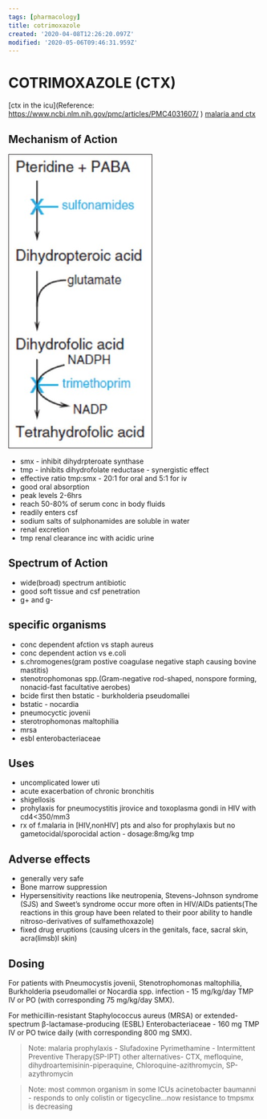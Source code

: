 ```yaml
---
tags: [pharmacology]
title: cotrimoxazole
created: '2020-04-08T12:26:20.097Z'
modified: '2020-05-06T09:46:31.959Z'
---
```


# COTRIMOXAZOLE (CTX)

[ctx in the icu](Reference: https://www.ncbi.nlm.nih.gov/pmc/articles/PMC4031607/ )
[malaria and ctx](https://www.ncbi.nlm.nih.gov/pmc/articles/PMC3579948/)

## Mechanism of Action
![MOA](./tmpsmx.jpg)
* smx - inhibit dihydrpteroate synthase
* tmp - inhibits dihydrofolate reductase - synergistic effect 
* effective ratio tmp:smx - 20:1 for oral and 5:1 for iv
* good oral absorption
* peak levels 2-6hrs 
* reach 50-80% of serum conc in body fluids
* readily enters csf
* sodium salts of sulphonamides are soluble in water 
* renal excretion
* tmp renal clearance inc with acidic urine

## Spectrum of Action
* wide(broad) spectrum antibiotic
* good soft tissue and csf penetration
* g+ and g-

## specific organisms 
* conc dependent afction vs staph aureus
* conc dependent action vs e.coli
* s.chromogenes(gram postive coagulase negative staph causing bovine mastitis)
* stenotrophomonas spp.(Gram-negative rod-shaped, nonspore forming, nonacid-fast facultative aerobes)
* bcide first then bstatic - burkholderia pseudomallei
* bstatic - nocardia
* pneumocyctic jovenii
* sterotrophomonas maltophilia
* mrsa
* esbl enterobacteriaceae

## Uses
* uncomplicated lower uti
* acute exacerbation of chronic bronchitis 
* shigellosis
* prohylaxis for pneumocystitis jirovice and toxoplasma gondi in HIV with cd4<350/mm3
* rx of f.malaria in [HIV,nonHIV]  pts and also for prophylaxis but no gametocidal/sporocidal action - dosage:8mg/kg tmp	

## Adverse effects 
* generally very safe
* Bone marrow suppression
* Hypersensitivity reactions like neutropenia, Stevens-Johnson syndrome (SJS) and Sweet’s syndrome occur more often in HIV/AIDs patients(The reactions in this group have been related to their poor ability to handle nitroso-derivatives of sulfamethoxazole) 
* fixed drug eruptions (causing ulcers in the genitals, face, sacral skin, acra(limsb)l skin)

## Dosing 

For patients with Pneumocystis jovenii, Stenotrophomonas maltophilia, Burkholderia pseudomallei or Nocardia spp. infection - 15 mg/kg/day TMP IV or PO (with corresponding 75 mg/kg/day SMX).

For methicillin-resistant Staphylococcus aureus (MRSA) or extended-spectrum β-lactamase-producing (ESBL) Enterobacteriaceae - 160 mg TMP IV or PO twice daily (with corresponding 800 mg SMX).

> Note: malaria prophylaxis - Slufadoxine Pyrimethamine - Intermittent Preventive Therapy(SP-IPT) 
> other alternatives- CTX, mefloquine, dihydroartemisinin-piperaquine, Chloroquine-azithromycin, SP-azythromycin


> Note: most common organism in some ICUs acinetobacter baumanni - responds to only colistin or tigecycline...now resistance to tmpsmx is decreasing

